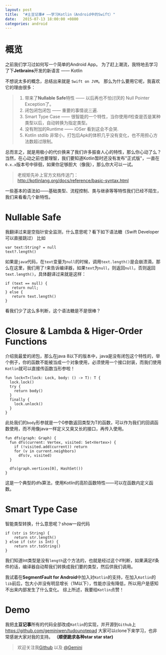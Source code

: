 ```yaml
---
layout: post
title:  "#土豆记事# ——学习Kotlin（Android中的Swift）"
date:   2015-07-13 18:00:00 +0800
categories: android
---
```


# 概览

之前我们学习过如何写一个简单的Android App。
为了赶上潮流，我特地去学习了下**Jetbrains**开发的新语言 —— Kotlin

不想说太多的概念，总结出来就是 `Swift on JVM`。
那么为什么要用它呢，我喜欢它的理由很多：
> 1. 带来了**Nullable Safe**特性 —— 以后再也不怕讨厌的 Null Pointer Exception了。
> 2. 闭包闭包闭包 —— 重要的事情说三遍.
> 3. Smart Type Case —— 很智能的一个特性，当你使用if检查是否是某种类型以后，自动转换为指定类型。
> 4. 没有附加的Runtime —— iOSer 看到这会不会哭.
> 5. Kotlin stdlib 非常小，打包后Apk的体积几乎没有变化，也不用担心方法数超过限制。

总而言之，就是用极小的代价换来了我们许多振奋人心的特性，那么你心动了么？
当然，在心动之前也要理智，我们要知道Kotlin暂时还没有发布"正式版"，一直在`0.x.x`版本号中徘徊，如果你足够胆大（像我），那么你大可以一试。

>老规矩先补上官方文档传送门：http://kotlinlang.org/docs/reference/basic-syntax.html



一些基本的语法如——基础类型、流程控制、类与继承等等特性我们已经不陌生，我们来看看几个新特性。

# Nullable Safe
我翻译过来是空指针安全监测，什么意思呢？看下如下语法糖（Swift Developer可以直接跳过）
比如
```
var text:String? = null
text?.length()
```
如果是`java`代码，在`text`变量为`null`的时候，调用`text.length()`是会崩溃滴，那么在这里，我们用了`?`来告诉编译器，如果`text`为`null`，则返回`null`，否则返回`text.length()`，具体翻译过来就是这样：
```
if (text == null) {
   return null;
} else {
   return text.length()
}
```
看我们少了这么多判断，这个语法糖是不是很棒？

# Closure & Lambda & Higer-Order Functions
介绍我最爱的闭包，那么在java 8以下的版本中，java是没有闭包这个特性的，举个例子，你的函数不能被当成一个对象使用，必须使用一个接口封装，而我们使用`Kotlin`就可以直接传函数当形参啦！

```
fun lock<T>(lock: Lock, body: () -> T): T {
  lock.lock()
  try {
    return body()
  }
  finally {
    lock.unlock()
  }
}
```
此处我们的`body`形参就是一个0参数返回类型为T的函数，可以作为我们的回调函数使用，而不用像java一样定义又臭又长的接口，再传入使用。

```
fun dfs(graph: Graph) {
  fun dfs(current: Vertex, visited: Set<Vertex>) {
    if (!visited.add(current)) return
    for (v in current.neighbors)
      dfs(v, visited)
  }

  dfs(graph.vertices[0], HashSet())
}
```
这是一个典型的dfs算法，使用Kotlin的高阶函数特性——可以在函数内定义函数。

# Smart Type Case
智能类型转换，什么意思呢？show一段代码
```
if (str is String) {
    return str.length()
} else if (str is Int) {
    return str.toString()
}
```
我们知道Int类型是没有`length`这个方法的，也就是经过这个if判断，如果满足if条件的话，编译器自动帮我们转换成我们要的类型，然后供我们调用。

我试着在**SegmentFault for Android**中加入对`Kotlin`的支持，在加入`Kotlin`的`lib`前后，包大小并没有明显增长（1M以下），性能亦没有降低，所以用户是感知不出来内部发生了什么变化。
综上所述，我要给`Kotlin`点赞！

# Demo
我把**土豆记事**所有的代码全部改成`Kotlin`的实现，并开源到`Github`上 
https://github.com/geminiwen/tudounotepad
大家可以clone下来学习，也非常感谢大家对我的支持。
**（顺便跪求各种star star star)**

> 欢迎关注我[Github](https://github.com/geminiwen) 以及 [@Gemini](http://weibo.com/coffeesherk/home?leftnav=1) 